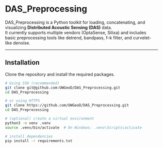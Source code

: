 # DAS_Preprocessing

DAS_Preprocessing is a Python toolkit for loading, concatenating, and visualizing **Distributed Acoustic Sensing (DAS)** data.  
It currently supports multiple vendors (OptaSense, Silixa) and includes basic preprocessing tools like detrend, bandpass, f–k filter, and curvelet-like denoise.

---

## Installation

Clone the repository and install the required packages.

```bash
# Using SSH (recommended)
git clone git@github.com:UWGeoD/DAS_Preprocessing.git
cd DAS_Preprocessing

# or using HTTPS
git clone https://github.com/UWGeoD/DAS_Preprocessing.git
cd DAS_Preprocessing

# (optional) create a virtual environment
python3 -m venv .venv
source .venv/bin/activate  # On Windows: .venv\Scripts\activate

# install dependencies
pip install -r requirements.txt
